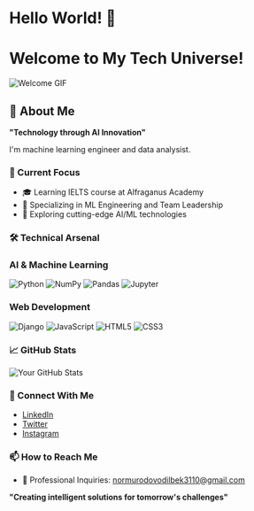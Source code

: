 # Hello World! 👋
# Welcome to My Tech Universe!

![Welcome GIF](https://github.com/username/repository/blob/main/yourfile.gif)

## 🧔 About Me
**"Technology through AI Innovation"**

I'm machine learning engineer and data analysist.

### 🎯 Current Focus
- 🎓 Learning IELTS course at Alfraganus Academy
- 🌱 Specializing in ML Engineering and Team Leadership
- 🚀 Exploring cutting-edge AI/ML technologies

### 🛠️ Technical Arsenal
### AI & Machine Learning
![Python](https://img.shields.io/badge/-Python-3776AB?style=flat&logo=python&logoColor=white)
![NumPy](https://img.shields.io/badge/-NumPy-013243?style=flat&logo=numpy&logoColor=white)
![Pandas](https://img.shields.io/badge/-Pandas-150458?style=flat&logo=pandas&logoColor=white)
![Jupyter](https://img.shields.io/badge/-Jupyter-F37626?style=flat&logo=jupyter&logoColor=white)

### Web Development
![Django](https://img.shields.io/badge/-Django-092E20?style=flat&logo=django&logoColor=white)
![JavaScript](https://img.shields.io/badge/-JavaScript-F7DF1E?style=flat&logo=javascript&logoColor=black)
![HTML5](https://img.shields.io/badge/-HTML5-E34F26?style=flat&logo=html5&logoColor=white)
![CSS3](https://img.shields.io/badge/-CSS3-1572B6?style=flat&logo=css3&logoColor=white)

### 📈 GitHub Stats
![Your GitHub Stats](https://github-readme-stats.vercel.app/api?username=normurodoff&show_icons=true&theme=dark)

### 🤝 Connect With Me
- [LinkedIn](https://www.linkedin.com/in/odilbek-normurodov-50b782343/)
- [Twitter](https://x.com/OdilbekNor13403)
- [Instagram](https://www.instagram.com/normurodoff_/)

### 📫 How to Reach Me
- 💼 Professional Inquiries: [normurodovodilbek3110@gmail.com](mailto:normurodovodilbek3110@gmail.com)

**"Creating intelligent solutions for tomorrow's challenges"**
